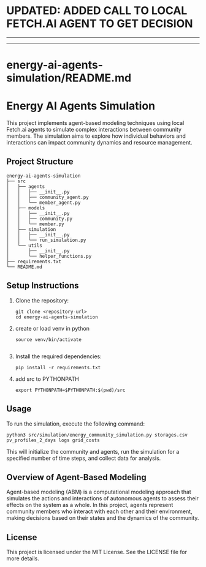 # UPDATED: ADDED CALL TO LOCAL FETCH.AI AGENT TO GET DECISION
---
---

# energy-ai-agents-simulation/README.md

# Energy AI Agents Simulation

This project implements agent-based modeling techniques using local Fetch.ai agents to simulate complex interactions between community members. The simulation aims to explore how individual behaviors and interactions can impact community dynamics and resource management.

## Project Structure

```
energy-ai-agents-simulation
├── src
│   ├── agents
│   │   ├── __init__.py
│   │   ├── community_agent.py
│   │   └── member_agent.py
│   ├── models
│   │   ├── __init__.py
│   │   ├── community.py
│   │   └── member.py
│   ├── simulation
│   │   ├── __init__.py
│   │   └── run_simulation.py
│   └── utils
│       ├── __init__.py
│       └── helper_functions.py
├── requirements.txt
└── README.md
```

## Setup Instructions

1. Clone the repository:
   ```
   git clone <repository-url>
   cd energy-ai-agents-simulation
   ```

2. create or load venv in python
   ```
   source venv/bin/activate


3. Install the required dependencies:
   ```
   pip install -r requirements.txt
   ```

4. add src to PYTHONPATH
   ```
   export PYTHONPATH=$PYTHONPATH:$(pwd)/src
   ```

## Usage

To run the simulation, execute the following command:
```
python3 src/simulation/energy_community_simulation.py storages.csv pv_profiles_2_days logs grid_costs
```

This will initialize the community and agents, run the simulation for a specified number of time steps, and collect data for analysis.

## Overview of Agent-Based Modeling

Agent-based modeling (ABM) is a computational modeling approach that simulates the actions and interactions of autonomous agents to assess their effects on the system as a whole. In this project, agents represent community members who interact with each other and their environment, making decisions based on their states and the dynamics of the community.

## License

This project is licensed under the MIT License. See the LICENSE file for more details.
